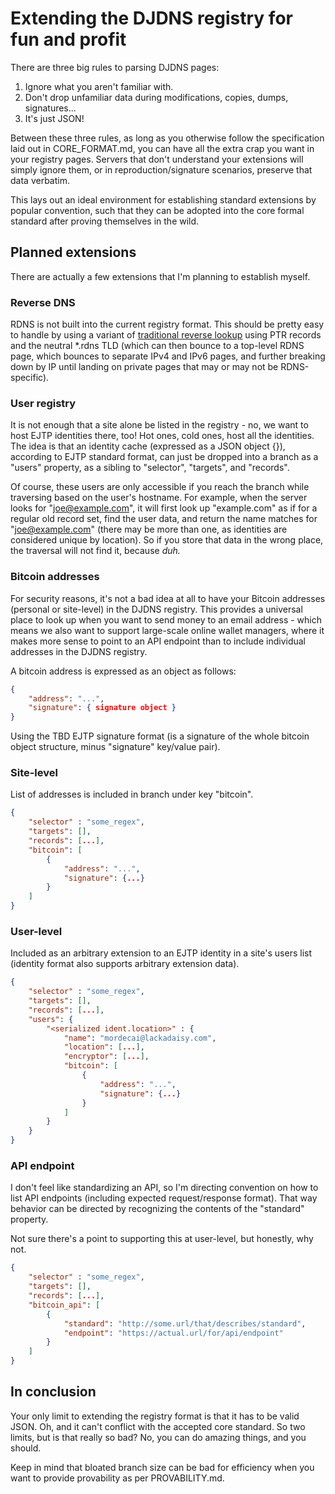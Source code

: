 # Extending the DJDNS registry for fun and profit

There are three big rules to parsing DJDNS pages:

1. Ignore what you aren't familiar with.
2. Don't drop unfamiliar data during modifications, copies, dumps, signatures...
3. It's just JSON!

Between these three rules, as long as you otherwise follow the specification laid out in CORE_FORMAT.md, you can have all the extra crap you want in your registry pages. Servers that don't understand your extensions will simply ignore them, or in reproduction/signature scenarios, preserve that data verbatim.

This lays out an ideal environment for establishing standard extensions by popular convention, such that they can be adopted into the core formal standard after proving themselves in the wild.

## Planned extensions

There are actually a few extensions that I'm planning to establish myself.

### Reverse DNS

RDNS is not built into the current registry format. This should be pretty easy to handle by using a variant of [traditional reverse lookup](https://en.wikipedia.org/wiki/Reverse_DNS_lookup) using PTR records and the neutral \*.rdns TLD (which can then bounce to a top-level RDNS page, which bounces to separate IPv4 and IPv6 pages, and further breaking down by IP until landing on private pages that may or may not be RDNS-specific).

### User registry

It is not enough that a site alone be listed in the registry - no, we want to host EJTP identities there, too! Hot ones, cold ones, host all the identities. The idea is that an identity cache (expressed as a JSON object {}), according to EJTP standard format, can just be dropped into a branch as a "users" property, as a sibling to "selector", "targets", and "records".

Of course, these users are only accessible if you reach the branch while traversing based on the user's hostname. For example, when the server looks for "joe@example.com", it will first look up "example.com" as if for a regular old record set, find the user data, and return the name matches for "joe@example.com" (there may be more than one, as identities are considered unique by location). So if you store that data in the wrong place, the traversal will not find it, because *duh.*

### Bitcoin addresses

For security reasons, it's not a bad idea at all to have your Bitcoin addresses (personal or site-level) in the DJDNS registry. This provides a universal place to look up when you want to send money to an email address - which means we also want to support large-scale online wallet managers, where it makes more sense to point to an API endpoint than to include individual addresses in the DJDNS registry.

A bitcoin address is expressed as an object as follows:

```json
{
    "address": "...",
    "signature": { signature object }
}
```

Using the TBD EJTP signature format (is a signature of the whole bitcoin object structure, minus "signature" key/value pair).

### Site-level

List of addresses is included in branch under key "bitcoin".

```json
{
    "selector" : "some_regex",
    "targets": [],
    "records": [...],
    "bitcoin": [
        {
            "address": "...",
            "signature": {...}
        }
    ]
}
```

### User-level

Included as an arbitrary extension to an EJTP identity in a site's users list (identity format also supports arbitrary extension data).

```json
{
    "selector" : "some_regex",
    "targets": [],
    "records": [...],
    "users": {
        "<serialized ident.location>" : {
            "name": "mordecai@lackadaisy.com",
            "location": [...],
            "encryptor": [...],
            "bitcoin": [
                {
                    "address": "...",
                    "signature": {...}
                }
            ]
        }
    }
}
```

### API endpoint

I don't feel like standardizing an API, so I'm directing convention on how to list API endpoints (including expected request/response format). That way behavior can be directed by recognizing the contents of the "standard" property.

Not sure there's a point to supporting this at user-level, but honestly, why not.

```json
{
    "selector" : "some_regex",
    "targets": [],
    "records": [...],
    "bitcoin_api": [
        {
            "standard": "http://some.url/that/describes/standard",
            "endpoint": "https://actual.url/for/api/endpoint"
        }
    ]
}
```

## In conclusion

Your only limit to extending the registry format is that it has to be valid JSON. Oh, and it can't conflict with the accepted core standard. So two limits, but is that really so bad? No, you can do amazing things, and you should.

Keep in mind that bloated branch size can be bad for efficiency when you want to provide provability as per PROVABILITY.md.
